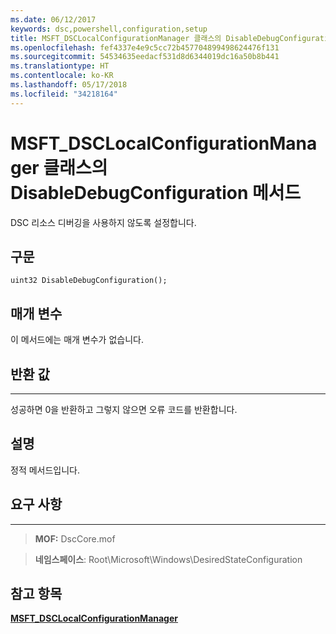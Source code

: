 ```yaml
---
ms.date: 06/12/2017
keywords: dsc,powershell,configuration,setup
title: MSFT_DSCLocalConfigurationManager 클래스의 DisableDebugConfiguration 메서드
ms.openlocfilehash: fef4337e4e9c5cc72b457704899498624476f131
ms.sourcegitcommit: 54534635eedacf531d8d6344019dc16a50b8b441
ms.translationtype: HT
ms.contentlocale: ko-KR
ms.lasthandoff: 05/17/2018
ms.locfileid: "34218164"
---
```

# <a name="disabledebugconfiguration-method-of-the-msftdsclocalconfigurationmanager-class"></a>MSFT_DSCLocalConfigurationManager 클래스의 DisableDebugConfiguration 메서드

DSC 리소스 디버깅을 사용하지 않도록 설정합니다.

<a name="syntax"></a>구문
------

```mof
uint32 DisableDebugConfiguration();
```

<a name="parameters"></a>매개 변수
----------

이 메서드에는 매개 변수가 없습니다.

## <a name="return-value"></a>반환 값
------------

성공하면 0을 반환하고 그렇지 않으면 오류 코드를 반환합니다.

## <a name="remarks"></a>설명

정적 메서드입니다.

## <a name="requirements"></a>요구 사항
------------
>**MOF:** DscCore.mof

>**네임스페이스**: Root\Microsoft\Windows\DesiredStateConfiguration


## <a name="see-also"></a>참고 항목


[**MSFT_DSCLocalConfigurationManager**](msft-dsclocalconfigurationmanager.md)